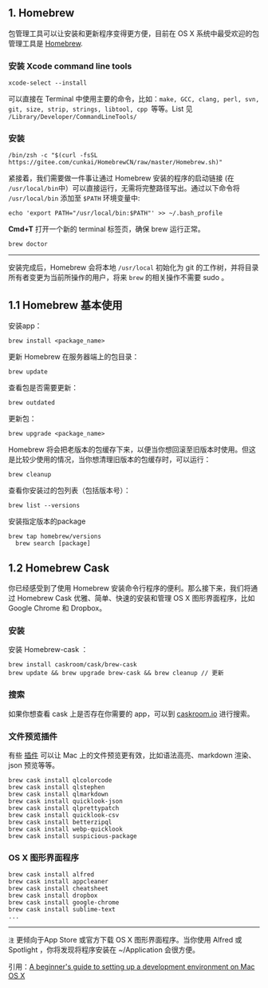 ## 1. Homebrew

包管理工具可以让安装和更新程序变得更方便，目前在 OS X 系统中最受欢迎的包管理工具是 [Homebrew](http://brew.sh/).

### 安装 Xcode command line tools
	
	xcode-select --install

可以直接在 Terminal 中使用主要的命令，比如：`make, GCC, clang, perl, svn, git, size, strip, strings, libtool, cpp `等等。List 见 `/Library/Developer/CommandLineTools/` 

### 安装

    /bin/zsh -c "$(curl -fsSL https://gitee.com/cunkai/HomebrewCN/raw/master/Homebrew.sh)"

紧接着，我们需要做一件事让通过 Homebrew 安装的程序的启动链接 (在 `/usr/local/bin`中）可以直接运行，无需将完整路径写出。通过以下命令将 `/usr/local/bin` 添加至 `$PATH` 环境变量中:

    echo 'export PATH="/usr/local/bin:$PATH"' >> ~/.bash_profile

**Cmd+T** 打开一个新的 terminal 标签页，确保 brew 运行正常。

    brew doctor

---

安装完成后，Homebrew 会将本地 `/usr/local` 初始化为 git 的工作树，并将目录所有者变更为当前所操作的用户，将来 `brew` 的相关操作不需要 sudo 。

## 1.1 Homebrew 基本使用

安装app：

    brew install <package_name>

更新 Homebrew 在服务器端上的包目录：

    brew update

查看包是否需要更新：

    brew outdated

更新包：

    brew upgrade <package_name>

Homebrew 将会把老版本的包缓存下来，以便当你想回滚至旧版本时使用。但这是比较少使用的情况，当你想清理旧版本的包缓存时，可以运行：

    brew cleanup

查看你安装过的包列表（包括版本号）：

    brew list --versions

安装指定版本的package
	
    brew tap homebrew/versions
	  brew search [package]
	
	
## 1.2 Homebrew Cask

你已经感受到了使用 Homebrew 安装命令行程序的便利。那么接下来，我们将通过 Homebrew Cask 优雅、简单、快速的安装和管理 OS X 图形界面程序，比如 Google Chrome 和 Dropbox。

### 安装

安装 Homebrew-cask ：

    brew install caskroom/cask/brew-cask
    brew update && brew upgrade brew-cask && brew cleanup // 更新

### 搜索

如果你想查看 cask 上是否存在你需要的 app，可以到 [caskroom.io](http://caskroom.io/) 进行搜索。

### 文件预览插件

有些 [插件](https://github.com/sindresorhus/quick-look-plugins) 可以让 Mac 上的文件预览更有效，比如语法高亮、markdown 渲染、json 预览等等。

    brew cask install qlcolorcode
    brew cask install qlstephen
    brew cask install qlmarkdown
    brew cask install quicklook-json
    brew cask install qlprettypatch
    brew cask install quicklook-csv
    brew cask install betterzipql
    brew cask install webp-quicklook
    brew cask install suspicious-package

### OS X 图形界面程序

    brew cask install alfred
    brew cask install appcleaner
    brew cask install cheatsheet
    brew cask install dropbox
    brew cask install google-chrome
    brew cask install sublime-text
    ...
---
`注`
更倾向于App Store 或官方下载 OS X 图形界面程序。当你使用 Alfred 或 Spotlight ，你将发现将程序安装在 ~/Application 会很方便。

引用：[A beginner's guide to setting up a development environment on Mac OS X](http://aaaaaashu.gitbooks.io/mac-dev-setup/content/) 
